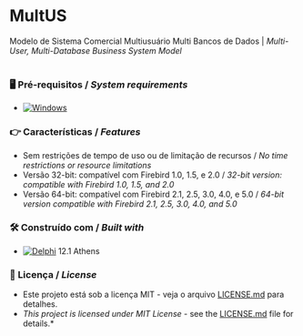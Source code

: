 # MultUS


Modelo de Sistema Comercial Multiusuário Multi Bancos de Dados | *Multi-User, Multi-Database Business System Model*
<br/>
<br/>
### 🖥️ Pré-requisitos / *System requirements*
*  [![Windows](https://img.shields.io/badge/Windows-0078D6?style=for-the-badge&logo=windows&logoColor=white)](https://www.microsoft.com/windows/)


### 👉 Características / *Features*
* Sem restrições de tempo de uso ou de limitação de recursos / *No time restrictions or resource limitations*
* Versão 32-bit: compatível com Firebird 1.0, 1.5, e 2.0 / *32-bit version: compatible with Firebird 1.0, 1.5, and 2.0*
* Versão 64-bit: compatível com Firebird 2.1, 2.5, 3.0, 4.0, e 5.0 / *64-bit version compatible with Firebird 2.1, 2.5, 3.0, 4.0, and 5.0*


### 🛠️ Construído com / *Built with*
* [![Delphi](https://img.shields.io/badge/-Delphi-E62431?logo=delphi&logoColor=white&style=plastic)](https://www.embarcadero.com/products/delphi) 12.1 Athens


### 📄 Licença / *License*
* Este projeto está sob a licença MIT - veja o arquivo [LICENSE.md](https://github.com/laertemjr/MultUS/blob/main/LICENSE.md) para detalhes.
* *This project is licensed under MIT License* - see the [LICENSE.md](https://github.com/laertemjr/MultUS/blob/main/LICENSE.md) file for details.*
